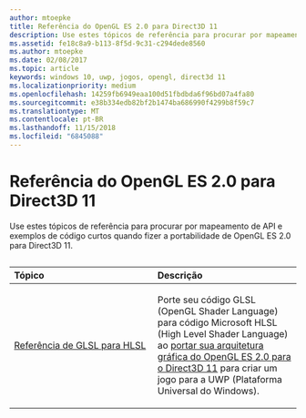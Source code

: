 ```yaml
---
author: mtoepke
title: Referência do OpenGL ES 2.0 para Direct3D 11
description: Use estes tópicos de referência para procurar por mapeamento de API e exemplos de código curtos quando fizer a portabilidade de OpenGL ES 2.0 para Direct3D 11.
ms.assetid: fe18c8a9-b113-8f5d-9c31-c294dede8560
ms.author: mtoepke
ms.date: 02/08/2017
ms.topic: article
keywords: windows 10, uwp, jogos, opengl, direct3d 11
ms.localizationpriority: medium
ms.openlocfilehash: 14259fb6949eaa100d51fbdbda6f96bd07a4fa80
ms.sourcegitcommit: e38b334edb82bf2b1474ba686990f4299b8f59c7
ms.translationtype: MT
ms.contentlocale: pt-BR
ms.lasthandoff: 11/15/2018
ms.locfileid: "6845088"
---
```

# <a name="opengl-es-20-to-direct3d-11-reference"></a>Referência do OpenGL ES 2.0 para Direct3D 11



Use estes tópicos de referência para procurar por mapeamento de API e exemplos de código curtos quando fizer a portabilidade de OpenGL ES 2.0 para Direct3D 11.
## 
<table>
<colgroup>
<col width="50%" />
<col width="50%" />
</colgroup>
<thead>
<tr class="header">
<th align="left">Tópico</th>
<th align="left">Descrição</th>
</tr>
</thead>
<tbody>
<tr class="odd">
<td align="left"><p><a href="glsl-to-hlsl-reference.md">Referência de GLSL para HLSL</a></p></td>
<td align="left"><p>Porte seu código GLSL (OpenGL Shader Language) para código Microsoft HLSL (High Level Shader Language) ao <a href="port-from-opengl-es-2-0-to-directx-11-1.md">portar sua arquitetura gráfica do OpenGL ES 2.0 para o Direct3D 11</a> para criar um jogo para a UWP (Plataforma Universal do Windows).</p></td>
</tr>
</tbody>
</table>

 

 

 




